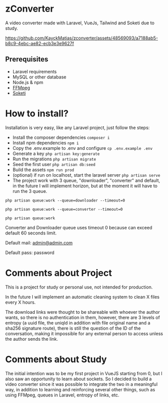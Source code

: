 
# zConverter
A video converter made with Laravel, VueJs, Tailwind and Soketi due to study.

https://github.com/KayckMatias/zconverter/assets/48569093/a7188ab5-b8c9-4ebc-ae82-ecb3e3e9627f

## Prerequisites

- Laravel requirements
- MySQL or other database
- Node.js & npm
- [FFMpeg](https://www.ffmpeg.org/)
- [Soketi](https://docs.soketi.app)

# How to install?

Installation is very easy, like any Laravel project, just follow the steps:

- Install the composer dependencies
`composer i`
- Install npm dependencies
`npm i`
- Copy the .env.example to .env and configure
`cp .env.example .env`
- Generate a key
`php artisan key:generate`
- Run the migrations
`php artisan migrate`
- Seed the first user
`php artisan db:seed`
- Build the assets
`npm run prod`
- (optional) if run on localhost, start the laravel server
`php artisan serve`
- The project work with 3 queue, "downloader", "converter" and default, in the future I will implement horizon, but at the moment it will have to run the 3 queue.

`php artisan queue:work --queue=downloader --timeout=0`

`php artisan queue:work --queue=converter --timeout=0`

`php artisan queue:work`

Converter and Downloader queue uses timeout 0 because can exceed default 60 seconds limit.

Default mail: admin@admin.com

Default pass: password

# Comments about Project
This is a project for study or personal use, not intended for production.

In the future I will implement an automatic cleaning system to clean X files every X hours.

The download links were thought to be shareable with whoever the author wants, so there is no authentication in them, however, there are 3 levels of entropy (a uuid file, the uniqId in addition with file original name and a sha256 signature route), there is still the question of the ID of the conversation, making it impossible for any external person to access unless the author sends the link.

# Comments about Study
The initial intention was to be my first project in VueJS starting from 0, but I also saw an opportunity to learn about sockets. So I decided to build a video converter since it was possible to integrate the two in a meaningful way, in addition to learning and reinforcing several other things, such as using FFMpeg, queues in Laravel, entropy of links, etc.
